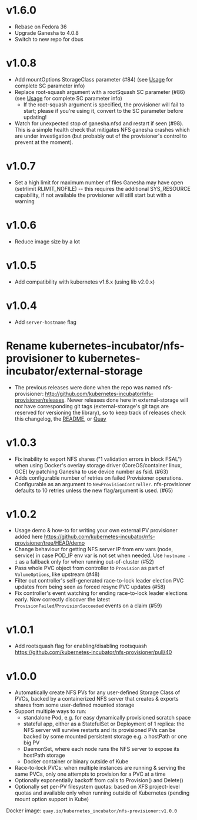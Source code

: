# v1.6.0
- Rebase on Fedora 36
- Upgrade Ganesha to 4.0.8
- Switch to new repo for dbus

# v1.0.8
- Add mountOptions StorageClass parameter (#84) (see [Usage](./docs/usage.md) for complete SC parameter info)
- Replace root-squash argument with a rootSquash SC parameter (#86) (see [Usage](./docs/usage.md) for complete SC parameter info)
	- If the root-squash argument is specified, the provisioner will fail to start; please if you're using it, convert to the SC parameter before updating!
- Watch for unexpected stop of ganesha.nfsd and restart if seen (#98). This is a simple health check that mitigates NFS ganesha crashes which are under investigation (but probably out of the provisioner's control to prevent at the moment).

# v1.0.7
- Set a high limit for maximum number of files Ganesha may have open (setrlimit RLIMIT_NOFILE) -- this requires the additional SYS_RESOURCE capability, if not available the provisioner will still start but with a warning

# v1.0.6
- Reduce image size by a lot

# v1.0.5
- Add compatibility with kubernetes v1.6.x (using lib v2.0.x)

# v1.0.4
- Add `server-hostname` flag

# Rename kubernetes-incubator/nfs-provisioner to kubernetes-incubator/external-storage
- The previous releases were done when the repo was named nfs-provisioner: http://github.com/kubernetes-incubator/nfs-provisioner/releases. Newer releases done here in external-storage will *not* have corresponding git tags (external-storage's git tags are reserved for versioning the library), so to keep track of releases check this changelog, the [README](README.md), or [Quay](https://quay.io/repository/kubernetes_incubator/nfs-provisioner)

# v1.0.3
- Fix inability to export NFS shares ("1 validation errors in block FSAL") when using Docker's overlay storage driver (CoreOS/container linux, GCE) by patching Ganesha to use device number as fsid. (#63)
- Adds configurable number of retries on failed Provisioner operations. Configurable as an argument to `NewProvisionController`. nfs-provisioner defaults to 10 retries unless the new flag/argument is used. (#65)

# v1.0.2
- Usage demo & how-to for writing your own external PV provisioner added here https://github.com/kubernetes-incubator/nfs-provisioner/tree/HEAD/demo
- Change behaviour for getting NFS server IP from env vars (node, service) in case POD_IP env var is not set when needed. Use `hostname -i` as a fallback only for when running out-of-cluster (#52)
- Pass whole PVC object from controller to `Provision` as part of `VolumeOptions`, like upstream (#48)
- Filter out controller's self-generated race-to-lock leader election PVC updates from being seen as forced resync PVC updates (#58) 
- Fix controller's event watching for ending race-to-lock leader elections early. Now correctly discover the latest `ProvisionFailed`/`ProvisionSucceeded` events on a claim (#59)

# v1.0.1
- Add rootsquash flag for enabling/disabling rootsquash https://github.com/kubernetes-incubator/nfs-provisioner/pull/40

# v1.0.0
- Automatically create NFS PVs for any user-defined Storage Class of PVCs, backed by a containerized NFS server that creates & exports shares from some user-defined mounted storage
- Support multiple ways to run:
  - standalone Pod, e.g. for easy dynamically provisioned scratch space
  - stateful app, either as a StatefulSet or Deployment of 1 replica: the NFS server will survive restarts and its provisioned PVs can be backed by some mounted persistent storage e.g. a hostPath or one big PV
  - DaemonSet, where each node runs the NFS server to expose its hostPath storage
  - Docker container or binary outside of Kube
- Race-to-lock PVCs: when multiple instances are running & serving the same PVCs, only one attempts to provision for a PVC at a time
- Optionally exponentially backoff from calls to Provision() and Delete()
- Optionally set per-PV filesystem quotas: based on XFS project-level quotas and available only when running outside of Kubernetes (pending mount option support in Kube)

Docker image:
`quay.io/kubernetes_incubator/nfs-provisioner:v1.0.0`
